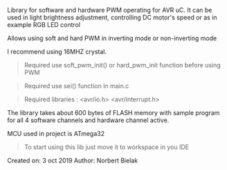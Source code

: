 Library for software and hardware PWM operating for AVR uC.
It can be used in light brightness adjustment, controlling DC motor's speed or
as in example RGB LED control
 
Allows using soft and hard PWM in inverting mode or non-inverting mode
 
I recommend using 16MHZ crystal.
 
>Required use soft_pwm_init() or hard_pwm_init function before using PWM

>Required use sei() function in main.c

>Required libraries : <avr/io.h> <avr/interrupt.h>
 
The library takes about 600 bytes of FLASH memory with sample program
for all 4 software channels and hardware channel active.
 
MCU used in project is ATmega32
 
>To start using this lib just move it to workspace in you IDE 
 
   Created on: 3 oct 2019
   Author: Norbert Bielak
